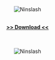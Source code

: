 <div align="center">
<img alt="Ninslash" src="http://ninslash.com/png/logo.png" />
<br>
<br>

<a href="http://ninslash.com/download/"><strong>&gt;&gt; Download &lt;&lt;</strong></a>
  
<br>
<br>

<img alt="Ninslash" src="http://ninslash.com/png/0.4.4.png" />
</div>
<br>
<br>

